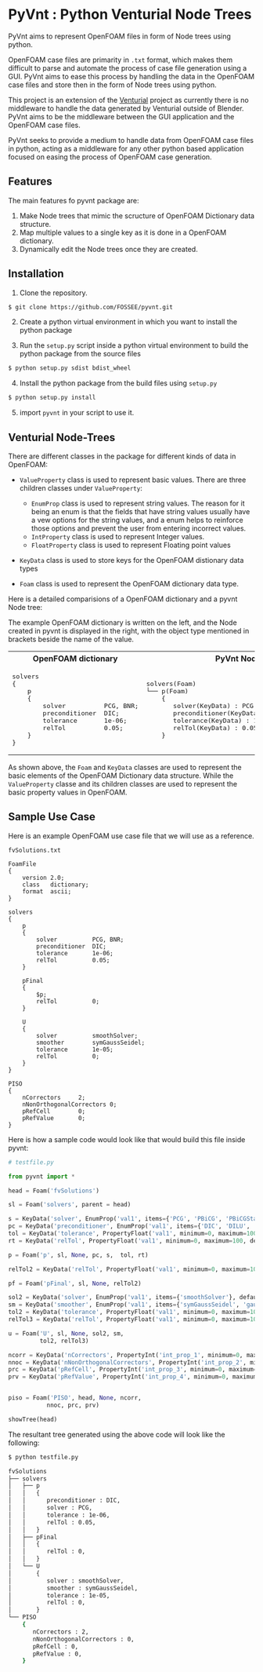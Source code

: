 # PyVnt : Python Venturial Node Trees

PyVnt aims to represent OpenFOAM files in form of Node trees using python.  

OpenFOAM case files are primarity in `.txt` format, which makes them difficult to parse and automate the process of case file generation using a GUI. PyVnt aims to ease this process by handling the data in the OpenFOAM case files and store then in the form of Node trees using python. 

This project is an extension of the [Venturial](https://github.com/FOSSEE/venturial) project as currently there is no middleware to handle the data generated by Venturial outside of Blender. PyVnt aims to be the middleware between the GUI application and the OpenFOAM case files. 

PyVnt seeks to provide a medium to handle data from OpenFOAM case files in python, acting as a middleware for any other python based application focused on easing the process of OpenFOAM case generation. 

## Features

The main features fo pyvnt package are: 

1. Make Node trees that mimic the scructure of OpenFOAM Dictionary data structure.
2. Map multiple values to a single key as it is done in a OpenFOAM dictionary. 
3. Dynamically edit the Node trees once they are created. 


## Installation

1. Clone the repository.
```bash
$ git clone https://github.com/FOSSEE/pyvnt.git
```
2. Create a python virtual environment in which you want to install the python package

3. Run the `setup.py` script inside a python virtual environment to build the python package from the source files

```bash
$ python setup.py sdist bdist_wheel
```

4. Install the python package from the build files using `setup.py`

```bash
$ python setup.py install
```


5. import `pyvnt` in your script to use it. 



## Venturial Node-Trees

There are different classes in the package for different kinds of data in OpenFOAM: 

- `ValueProperty` class is used to represent basic values. There are three children classes under `ValueProperty`:
    - `EnumProp` class is used to represent string values. The reason for it being an enum is that the fields that have string values usually have a vew options for the string values, and a enum helps to reinforce those options and prevent the user from entering incorrect values.
    - `IntProperty` class is used to represent Integer values.
    - `FloatProperty` class is used to represent Floating point values

- `KeyData` class is used to store keys for the OpenFOAM distionary data types

- `Foam` class is used to represent the OpenFOAM dictionary data type.

Here is a detailed comparisions of a OpenFOAM dictionary and a pyvnt Node tree: 

The example OpenFOAM dictionary is written on the left, and the Node created in pyvnt is displayed in the right, with the object type mentioned in brackets beside the name of the value. 

<table border="0">
 <tr>
    <th><b>OpenFOAM dictionary</b></th>
    <th><b>PyVnt Node Tree</b></th>
 </tr>
 <tr>
    <td>
<pre>
solvers
{
    p
    { 
        solver          PCG, BNR;
        preconditioner  DIC;
        tolerance       1e-06;
        relTol          0.05;
    }
}
</pre>
    </td>
    <td>
<pre>
solvers(Foam)
└── p(Foam)
    {   
       solver(KeyData) : PCG(EnumProp), BNR(EnumProp)
       preconditioner(KeyData) : DIC(EnumProp), 
       tolerance(KeyData) : 1e-06(FloatProperty), 
       relTol(KeyData) : 0.05(FloatProperty), 
    }
</pre>
    </td>
 </tr>
</table>

As shown above, the `Foam` and `KeyData` classes are used to represent the basic elements of the OpenFOAM Dictionary data structure. While the `ValueProperty` classe and its children classes are used to represent the basic property values in OpenFOAM. 

## Sample Use Case

Here is an example OpenFOAM use case file that we will use as a reference.

```text
fvSolutions.txt

FoamFile
{
    version 2.0;
    class   dictionary;
    format  ascii;
}

solvers
{
    p
    { 
        solver          PCG, BNR;
        preconditioner  DIC;
        tolerance       1e-06;
        relTol          0.05;
    }

    pFinal
    {
        $p;
        relTol          0;
    }

    U
    {
        solver          smoothSolver;
        smoother        symGaussSeidel;
        tolerance       1e-05;
        relTol          0;
    }
}

PISO
{
    nCorrectors     2;
    nNonOrthogonalCorrectors 0;
    pRefCell        0;
    pRefValue       0;
}
```



Here is how a sample code would look like that would build this file inside pyvnt:

```py
# testfile.py

from pyvnt import *

head = Foam('fvSolutions')

sl = Foam('solvers', parent = head)

s = KeyData('solver', EnumProp('val1', items={'PCG', 'PBiCG', 'PBiCGStab'}, default='PCG'))
pc = KeyData('preconditioner', EnumProp('val1', items={'DIC', 'DILU', 'FDIC'}, default='DIC'))
tol = KeyData('tolerance', PropertyFloat('val1', minimum=0, maximum=1000, default=1e-06))
rt = KeyData('relTol', PropertyFloat('val1', minimum=0, maximum=100, default=0.05))

p = Foam('p', sl, None, pc, s,  tol, rt)

relTol2 = KeyData('relTol', PropertyFloat('val1', minimum=0, maximum=100, default=0))

pf = Foam('pFinal', sl, None, relTol2)

sol2 = KeyData('solver', EnumProp('val1', items={'smoothSolver'}, default='smoothSolver'))
sm = KeyData('smoother', EnumProp('val1', items={'symGaussSeidel', 'gaussSeidel'}, default = 'symGaussSeidel'))
tol2 = KeyData('tolerance', PropertyFloat('val1', minimum=0, maximum=1000, default=1e-05))
relTol3 = KeyData('relTol', PropertyFloat('val1', minimum=0, maximum=100, default=0))

u = Foam('U', sl, None, sol2, sm,
         tol2, relTol3)

ncorr = KeyData('nCorrectors', PropertyInt('int_prop_1', minimum=0, maximum=100, default=2))
nnoc = KeyData('nNonOrthogonalCorrectors', PropertyInt('int_prop_2', minimum=0, maximum=100, default=0))
prc = KeyData('pRefCell', PropertyInt('int_prop_3', minimum=0, maximum=100, default=0))
prv = KeyData('pRefValue', PropertyInt('int_prop_4', minimum=0, maximum=100, default=0))


piso = Foam('PISO', head, None, ncorr,
           nnoc, prc, prv)

showTree(head)

```

The resultant tree generated using the above code will look like the following:

```bash
$ python testfile.py

fvSolutions
├── solvers
│   ├── p
│   │   { 
│   │      preconditioner : DIC, 
│   │      solver : PCG, 
│   │      tolerance : 1e-06, 
│   │      relTol : 0.05, 
│   │   }
│   ├── pFinal
│   │   { 
│   │      relTol : 0, 
│   │   }
│   └── U
│       { 
│          solver : smoothSolver, 
│          smoother : symGaussSeidel, 
│          tolerance : 1e-05, 
│          relTol : 0, 
│       }
└── PISO
    { 
       nCorrectors : 2, 
       nNonOrthogonalCorrectors : 0, 
       pRefCell : 0, 
       pRefValue : 0, 
    }
```

 